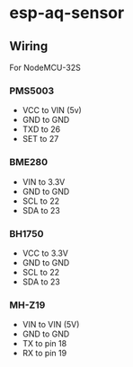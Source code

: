 # esp-aq-sensor

## Wiring
For NodeMCU-32S 

### PMS5003
- VCC to VIN (5v)
- GND to GND
- TXD to 26
- SET to 27

### BME280
- VIN to 3.3V
- GND to GND
- SCL to 22
- SDA to 23

### BH1750
- VCC to 3.3V
- GND to GND
- SCL to 22
- SDA to 23


### MH-Z19
 - VIN to VIN (5V)
 - GND to GND
 - TX to pin 18
 - RX to pin 19
 
 
